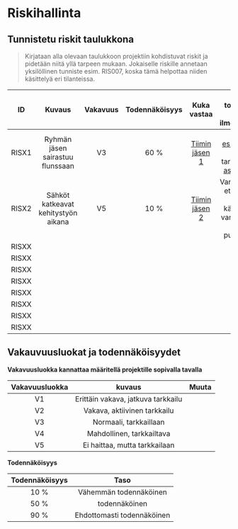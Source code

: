 # Riskihallinta



## Tunnistetu riskit taulukkona

> Kirjataan alla olevaan taulukkoon projektiin kohdistuvat riskit ja pidetään niitä yllä tarpeen mukaan. Jokaiselle riskille annetaan yksilöllinen tunniste esim. RIS007, koska tämä helpottaa niiden käsittelyä eri tilanteissa.

| ID |	Kuvaus | Vakavuus | Todennäköisyys | Kuka vastaa | Mitä toimintaan riskin ilmentyessä? | 
|:--:|:--:|:--:|:--:|:--:|:--:|
| RISX1 | Ryhmän jäsen sairastuu flunssaan |  V3 | 60 % |[Tiimin jäsen 1]() | Ilmoita [esihenkilölle]() ja tarvittaesssa [asiakkaalle](). |
| RISX2 | Sähköt katkeavat kehitystyön aikana | V5 | 10 %  | [Tiimin jäsen 2]() | Varmistetaan, että kaikilla on käytössään varayhteydet esim. puhelimella |
| RISXX | | | | |
| RISXX | | | | |
| RISXX | | | | |
| RISXX | | | | |
| RISXX | | | | |
| RISXX | | | | |
| RISXX | | | | |
| RISXX | | | | |

## Vakauvuusluokat ja todennäköisyydet

**Vakavuusluokka kannattaa määritellä projektille sopivalla tavalla**

| Vakavuusluokka | kuvaus | Muuta |
|:----:|:----:|:----:|
| V1 | Erittäin vakava, jatkuva tarkkailu || 
| V2 | Vakava, aktiivinen tarkkailu || 
| V3 | Normaali, tarkkaillaan  || 
| V4 | Mahdollinen, tarkkailtava || 
| V5 | Ei haittaa, mutta tarkkailaan || 

**Todennäköisyys**

| Todennäköisyys | Taso | 
|:-:|:-:|
| 10 % | Vähemmän todennäköinen |
| 50 % | todennäköinen |
| 90 % | Ehdottomasti todennäköinen |


